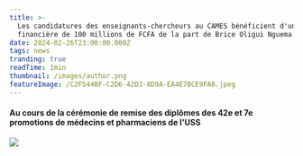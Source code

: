 ```yaml
---
title: >-
  Les candidatures des enseignants-chercheurs au CAMES bénéficient d'une aide
  financière de 100 millions de FCFA de la part de Brice Oligui Nguema.
date: 2024-02-26T23:00:00.000Z
tags: news
tranding: true
readTime: 1min
thumbnail: /images/author.png
featureImage: /C2F544BF-C2D6-42D3-8D9A-EA4E7BCE9FA8.jpeg
---
```


#### Au cours de la cérémonie de remise des diplômes des 42e et 7e promotions de médecins et pharmaciens de l'USS

![](/AA5F8C16-4572-4849-A185-B3877AB62C4D.jpeg)
